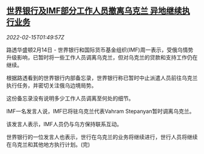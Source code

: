 <!--1644890463000-->
[世界银行及IMF部分工作人员撤离乌克兰 异地继续执行业务](https://cn.reuters.com/article/wb-imf-ukraine-staff-leave-0215-idCNKBS2KK04K)
------

<div><i>2022-02-15T01:49:57Z</i></div><p>路透华盛顿2月14日 - 世界银行和国际货币基金组织(IMF)周一表示，受俄乌情势升级影响，已暂时将一些工作人员调离乌克兰，但对乌克兰的贷款和支持工作仍在继续。</p><p>根据路透看到的世界银行内部备忘录，世界银行称已暂时中止派遣人员前往乌克兰执行任务，并密切关注俄乌边境局势。</p><p>这份备忘录没有说明多少工作人员调离至何处的细节。</p><p>IMF一名发言人说，IMF已将驻乌克兰代表Vahram Stepanyan暂时调离乌克兰。</p><p>该发言人表示，IMF人员仍与乌方保持联系互动。</p><p>世界银行的一位发言人也表示，世行在乌克兰的业务将继续进行，世行人员将继续在乌克兰和其他地方执行计划。(完)</p>
